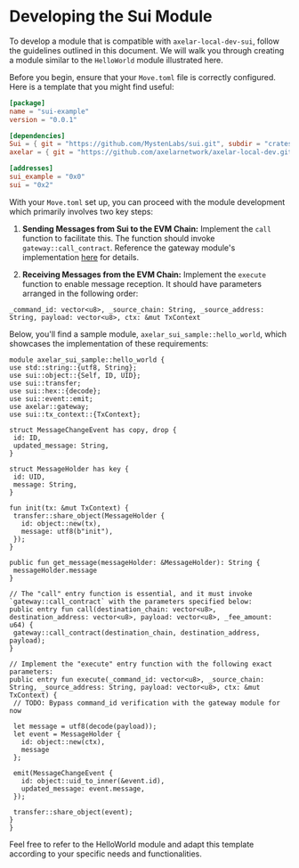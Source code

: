 # Developing the Sui Module

To develop a module that is compatible with `axelar-local-dev-sui`, follow the guidelines outlined in this document. We will walk you through creating a module similar to the `HelloWorld` module illustrated here.

Before you begin, ensure that your `Move.toml` file is correctly configured. Here is a template that you might find useful:

```toml
[package]
name = "sui-example"
version = "0.0.1"

[dependencies]
Sui = { git = "https://github.com/MystenLabs/sui.git", subdir = "crates/sui-framework/packages/sui-framework", rev = "77a9e0d"}
axelar = { git = "https://github.com/axelarnetwork/axelar-local-dev.git", subdir = "packages/axelar-local-dev-sui/move/axelar", rev = "ae68c9c" }

[addresses]
sui_example = "0x0"
sui = "0x2"
```

With your `Move.toml` set up, you can proceed with the module development which primarily involves two key steps:

1. **Sending Messages from Sui to the EVM Chain:** Implement the `call` function to facilitate this. The function should invoke `gateway::call_contract`. Reference the gateway module's implementation [here](../move/axelar/sources/gateway.move) for details.

2. **Receiving Messages from the EVM Chain:** Implement the `execute` function to enable message reception. It should have parameters arranged in the following order:

```
_command_id: vector<u8>, _source_chain: String, _source_address: String, payload: vector<u8>, ctx: &mut TxContext
```

Below, you'll find a sample module, `axelar_sui_sample::hello_world`, which showcases the implementation of these requirements:

```move
module axelar_sui_sample::hello_world {
use std::string::{utf8, String};
use sui::object::{Self, ID, UID};
use sui::transfer;
use sui::hex::{decode};
use sui::event::emit;
use axelar::gateway;
use sui::tx_context::{TxContext};

struct MessageChangeEvent has copy, drop {
 id: ID,
 updated_message: String,
}

struct MessageHolder has key {
 id: UID,
 message: String,
}

fun init(tx: &mut TxContext) {
 transfer::share_object(MessageHolder {
   id: object::new(tx),
   message: utf8(b"init"),
 });
}

public fun get_message(messageHolder: &MessageHolder): String {
 messageHolder.message
}

// The "call" entry function is essential, and it must invoke `gateway::call_contract` with the parameters specified below:
public entry fun call(destination_chain: vector<u8>, destination_address: vector<u8>, payload: vector<u8>, _fee_amount: u64) {
 gateway::call_contract(destination_chain, destination_address, payload);
}

// Implement the "execute" entry function with the following exact parameters:
public entry fun execute(_command_id: vector<u8>, _source_chain: String, _source_address: String, payload: vector<u8>, ctx: &mut TxContext) {
 // TODO: Bypass command_id verification with the gateway module for now

 let message = utf8(decode(payload));
 let event = MessageHolder {
   id: object::new(ctx),
   message
 };

 emit(MessageChangeEvent {
   id: object::uid_to_inner(&event.id),
   updated_message: event.message,
 });

 transfer::share_object(event);
}
}
```

Feel free to refer to the HelloWorld module and adapt this template according to your specific needs and functionalities.

